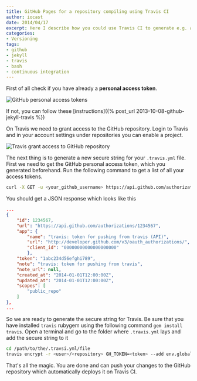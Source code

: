 ```yaml
---
title: GitHub Pages for a repository compiling using Travis CI
author: iocast
date: 2014/04/17
excerpt: Here I describe how you could use Travis CI to generate e.g. a Sphinx documentation when you already have a GitHub token for Travsi CI and want to reuse it.
categories:
- Versioning
tags:
- github
- jekyll
- travis
- bash
- continuous integration
---
```



First of all check if you have already a **personal access token**.

![GitHub personal access tokens](github_personal_access_tokens.png "GitHub personal access tokens")

If not, you can follow these [instructions]({% post_url 2013-10-08-github-jekyll-travis %})


On Travis we need to grant access to the GitHub repository. Login to Travis and in your account settings under repositories you can enable a project.

![Travis grant access to GitHub repository](/assets/blog/travis_grant_repository_access.png "Travis grant access to GitHub repository")

The next thing is to generate a new secure string for your `.travis.yml` file. First we need to get the GitHub personal access token, which you generated beforehand. Run the following command to get a list of all your access tokens.

```bash
curl -X GET -u <your_github_username> https://api.github.com/authorizations
```

You should get a JSON response which looks like this

```json
...
{
	"id": 1234567,
	"url": "https://api.github.com/authorizations/1234567",
	"app": {
		"name": "travis: token for pushing from travis (API)",
		"url": "http://developer.github.com/v3/oauth_authorizations/",
		"client_id": "00000000000000000000"
		},
	"token": "1abc234d56efghi789",
	"note": "travis: token for pushing from travis",
	"note_url": null,
	"created_at": "2014-01-01T12:00:00Z",
	"updated_at": "2014-01-01T12:00:00Z",
	"scopes": [
		"public_repo"
	]
},
...
```


So we are ready to generate the secure string for Travis. Be sure that you have installed `travis` rubygem using the following command `gem install travis`. Open a terminal and go to the folder where `.travis.yml` lays and add the secure string to it

```bash
cd /path/to/the/.travsi.yml/file
travis encrypt -r <user>/<repository> GH_TOKEN=<token> --add env.global
```

That's all the magic. You are done and can push your changes to the GitHub repository which automatically deploys it on Travis CI.

